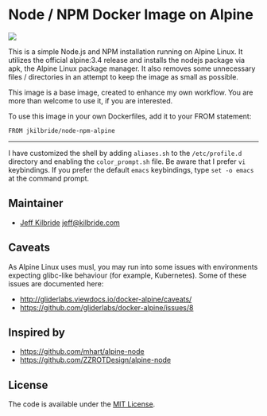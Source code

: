 # Node / NPM Docker Image on Alpine

[![](https://imagelayers.io/badge/jkilbride/node-npm-alpine:latest.svg)](https://imagelayers.io/?images=jkilbride/node-npm-alpine:latest 'Get your own badge on imagelayers.io')

This is a simple Node.js and NPM installation running on Alpine Linux. It utilizes the official alpine:3.4 release and installs the nodejs package via apk, the Alpine Linux package manager. It also removes some unnecessary files / directories in an attempt to keep the image as small as possible.

This image is a base image, created to enhance my own workflow. You are more than welcome to use it, if you are interested.

To use this image in your own Dockerfiles, add it to your FROM statement:

    FROM jkilbride/node-npm-alpine

---
I have customized the shell by adding `aliases.sh` to the `/etc/profile.d` directory and enabling the `color_prompt.sh` file. Be aware that I prefer `vi` keybindings. If you prefer the default `emacs` keybindings, type `set -o emacs` at the command prompt.


## Maintainer

* [Jeff Kilbride](https://github.com/jeff-kilbride) jeff@kilbride.com

## Caveats

As Alpine Linux uses musl, you may run into some issues with environments expecting glibc-like behaviour (for example, Kubernetes). Some of these issues are documented here:

* http://gliderlabs.viewdocs.io/docker-alpine/caveats/
* https://github.com/gliderlabs/docker-alpine/issues/8

## Inspired by

* https://github.com/mhart/alpine-node
* https://github.com/ZZROTDesign/alpine-node

## License

The code is available under the [MIT License](/LICENSE).